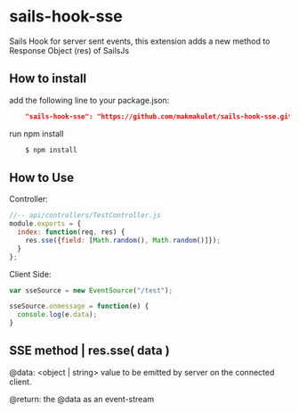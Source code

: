 # sails-hook-sse

Sails Hook for server sent events, this extension adds a new method to Response Object (res) of SailsJs

## How to install
add the following line to your package.json:
```json
    "sails-hook-sse": "https://github.com/makmakulet/sails-hook-sse.git"
```
run npm install

```sh
    $ npm install
```

## How to Use

Controller:

```javascript
//-- api/controllers/TestController.js
module.exports = {
  index: function(req, res) {
    res.sse({field: [Math.random(), Math.random()]});
  }
};

```

Client Side: 

```javascript
var sseSource = new EventSource("/test");

sseSource.onmessage = function(e) {
  console.log(e.data);
}

```

## SSE method | res.sse( data )

@data:  &lt;object | string&gt; value to be emitted by server on the connected client.

@return: the @data as an event-stream
